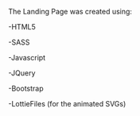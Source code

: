 The Landing Page was created using:



-HTML5

-SASS

-Javascript

-JQuery

-Bootstrap

-LottieFiles (for the animated SVGs)

